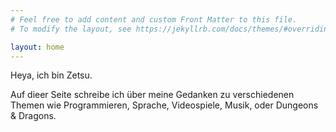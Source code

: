 ```yaml
---
# Feel free to add content and custom Front Matter to this file.
# To modify the layout, see https://jekyllrb.com/docs/themes/#overriding-theme-defaults

layout: home
---
```


Heya, ich bin Zetsu.

Auf dieer Seite schreibe ich über meine Gedanken zu verschiedenen Themen wie Programmieren, Sprache, Videospiele, Musik,
oder Dungeons & Dragons.